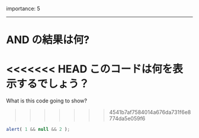 importance: 5

---

# AND の結果は何?

<<<<<<< HEAD
このコードは何を表示するでしょう？
=======
What is this code going to show?
>>>>>>> 4541b7af7584014a676da731f6e8774da5e059f6

```js
alert( 1 && null && 2 );
```
